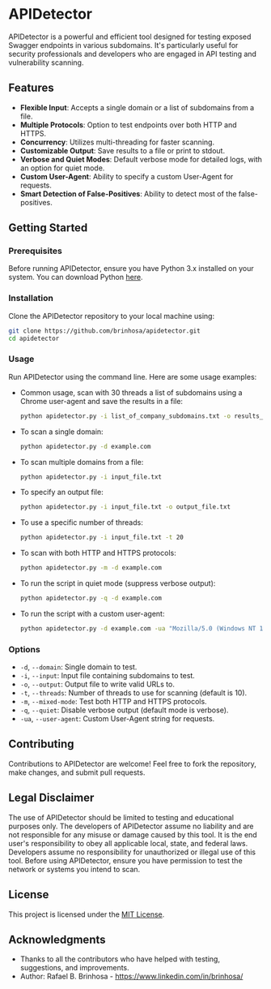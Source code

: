 # APIDetector

APIDetector is a powerful and efficient tool designed for testing exposed Swagger endpoints in various subdomains. It's particularly useful for security professionals and developers who are engaged in API testing and vulnerability scanning.

## Features

- **Flexible Input**: Accepts a single domain or a list of subdomains from a file.
- **Multiple Protocols**: Option to test endpoints over both HTTP and HTTPS.
- **Concurrency**: Utilizes multi-threading for faster scanning.
- **Customizable Output**: Save results to a file or print to stdout.
- **Verbose and Quiet Modes**: Default verbose mode for detailed logs, with an option for quiet mode.
- **Custom User-Agent**: Ability to specify a custom User-Agent for requests.
- **Smart Detection of False-Positives**: Ability to detect most of the false-positives.

## Getting Started

### Prerequisites

Before running APIDetector, ensure you have Python 3.x installed on your system. You can download Python [here](https://www.python.org/downloads/).

### Installation

Clone the APIDetector repository to your local machine using:

```bash
git clone https://github.com/brinhosa/apidetector.git
cd apidetector
```

### Usage

Run APIDetector using the command line. Here are some usage examples:
- Common usage, scan with 30 threads a list of subdomains using a Chrome user-agent and save the results in a file:
  ```bash
  python apidetector.py -i list_of_company_subdomains.txt -o results_file.txt -t 30 -ua "Mozilla/5.0 (Windows NT 10.0; Win64; x64) AppleWebKit/537.36 (KHTML, like Gecko) Chrome/90.0.4430.212 Safari/537.36"
  ```
  
- To scan a single domain:

  ```bash
  python apidetector.py -d example.com
  ```

- To scan multiple domains from a file:

  ```bash
  python apidetector.py -i input_file.txt
  ```

- To specify an output file:

  ```bash
  python apidetector.py -i input_file.txt -o output_file.txt
  ```

- To use a specific number of threads:

  ```bash
  python apidetector.py -i input_file.txt -t 20
  ```

- To scan with both HTTP and HTTPS protocols:

  ```bash
  python apidetector.py -m -d example.com
  ```

- To run the script in quiet mode (suppress verbose output):

  ```bash
  python apidetector.py -q -d example.com
  ```

- To run the script with a custom user-agent:

  ```bash
  python apidetector.py -d example.com -ua "Mozilla/5.0 (Windows NT 10.0; Win64; x64) AppleWebKit/537.36 (KHTML, like Gecko) Chrome/90.0.4430.212 Safari/537.36"
  ```
  
### Options

- `-d`, `--domain`: Single domain to test.
- `-i`, `--input`: Input file containing subdomains to test.
- `-o`, `--output`: Output file to write valid URLs to.
- `-t`, `--threads`: Number of threads to use for scanning (default is 10).
- `-m`, `--mixed-mode`: Test both HTTP and HTTPS protocols.
- `-q`, `--quiet`: Disable verbose output (default mode is verbose).
- `-ua`, `--user-agent`: Custom User-Agent string for requests.

## Contributing

Contributions to APIDetector are welcome! Feel free to fork the repository, make changes, and submit pull requests.

## Legal Disclaimer

The use of APIDetector should be limited to testing and educational purposes only. The developers of APIDetector assume no liability and are not responsible for any misuse or damage caused by this tool. It is the end user's responsibility to obey all applicable local, state, and federal laws. Developers assume no responsibility for unauthorized or illegal use of this tool. Before using APIDetector, ensure you have permission to test the network or systems you intend to scan.

## License

This project is licensed under the [MIT License](LICENSE).

## Acknowledgments

- Thanks to all the contributors who have helped with testing, suggestions, and improvements.
- Author: Rafael B. Brinhosa  - https://www.linkedin.com/in/brinhosa/

